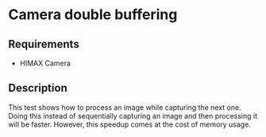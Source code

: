 # Camera double buffering

## Requirements

- HIMAX Camera

## Description

This test shows how to process an image while capturing the next one.
Doing this instead of sequentially capturing an image and then processing it will be faster.
However, this speedup comes at the cost of memory usage.
